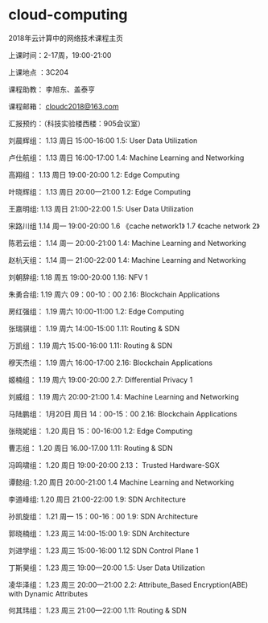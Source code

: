 # cloud-computing
2018年云计算中的网络技术课程主页

上课时间：2-17周，19:00-21:00

上课地点 ：3C204

课程助教：  李旭东、盖泰亨 
    
课程邮箱： cloudc2018@163.com

 
汇报预约：（科技实验楼西楼：905会议室）
  
刘晨辉组：     1.13 周日  15:00-16:00           1.5: User Data Utilization
 
卢仕航组：     1.13 周日  16:00-17:00        1.4: Machine Learning and Networking

高翔组：       1.13  周日 19:00-20:00              1.2: Edge Computing

叶晓辉组：     1.13  周日 20:00—21:00        1.2: Edge Computing

王嘉明组:      1.13  周日  21:00-22:00          1.5: User Data Utilization
 
宋路川组     1.14  周一  19:00-20:00     1.6 《cache network1》 1.7 《cache network 2》

陈若云组：    1.14 周一 20:00-21:00           1.4: Machine Learning and Networking

赵杭天组：     1.14  周一 21:00-22:00          1.4: Machine Learning and Networking

刘朝辞组:   1.18  周五 19:00-20:00            1.16: NFV 1

朱勇合组:    1.19   周六  09：00-10：00      2.16: Blockchain Applications

房红强组：     1.19 周六   10:00-11:00        1.2: Edge Computing

张瑞骐组：    1.19 周六   14:00-15:00         1.11: Routing & SDN
 
万凯组：     1.19   周六   15:00-16:00         1.11: Routing & SDN

穆天杰组：     1.19   周六   16:00-17:00        2.16: Blockchain Applications

姬楠组：      1.19     周六  19:00-20:00          2.7: Differential Privacy 1

刘威组：        1.19   周六  20:00-21:00        1.4: Machine Learning and Networking

马陆鹏组：      1月20日  周日   14：00-15：00      2.16: Blockchain Applications

张晓妮组：   1.20  周日  15：00-16:00          1.2: Edge Computing
 
曹志组：     1.20 周日  16.00-17.00            1.11: Routing & SDN
 
冯鸣啸组：     1.20 周日  19:00-20:00            2.13： Trusted Hardware-SGX

谭懿组:   1.20  周日   20:00-21:00        1.4 Machine Learning and Networking

李道峰组:   1.20   周日  21:00-22:00    1.9: SDN Architecture

孙凯旋组：  1.21 周一  15：00-16：00             1.9: SDN Architecture

郭晓楠组：     1.23 周三   14:00-15:00            1.9: SDN Architecture 

刘进学组：     1.23  周三  15:00-16:00           1.12   SDN Control Plane 1

丁斯昊组： 1.23 周三 19:00—20:00         1.5: User Data Utilization

凌华泽组： 1.23  周三 20:00—21:00         2.2: Attribute_Based Encryption(ABE) with Dynamic Attributes

何其玮组： 1.23  周三 21:00—22:00          1.11: Routing & SDN




